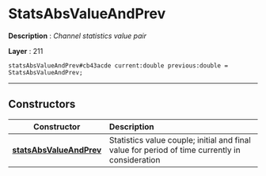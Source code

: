 # StatsAbsValueAndPrev

**Description** : *Channel statistics value pair*

**Layer** : 211

```tl
statsAbsValueAndPrev#cb43acde current:double previous:double = StatsAbsValueAndPrev;
```

---

## Constructors

| Constructor | Description |
| :---: | :--- |
| [**statsAbsValueAndPrev**](constructor/statsAbsValueAndPrev) | Statistics value couple; initial and final value for period of time currently in consideration |
